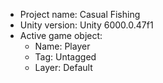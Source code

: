 <!-- UNITY CODE ASSIST INSTRUCTIONS START -->
- Project name: Casual Fishing
- Unity version: Unity 6000.0.47f1
- Active game object:
  - Name: Player
  - Tag: Untagged
  - Layer: Default
<!-- UNITY CODE ASSIST INSTRUCTIONS END -->